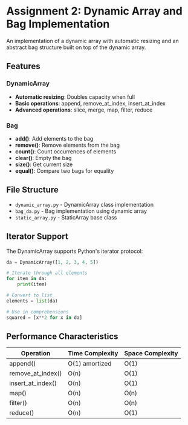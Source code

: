 # Assignment 2: Dynamic Array and Bag Implementation

An implementation of a dynamic array with automatic resizing and an abstract bag structure built on top of the dynamic array.

## Features

### DynamicArray
- **Automatic resizing**: Doubles capacity when full
- **Basic operations**: append, remove_at_index, insert_at_index
- **Advanced operations**: slice, merge, map, filter, reduce

### Bag
- **add()**: Add elements to the bag
- **remove()**: Remove elements from the bag
- **count()**: Count occurrences of elements
- **clear()**: Empty the bag
- **size()**: Get current size
- **equal()**: Compare two bags for equality

## File Structure

- `dynamic_array.py` - DynamicArray class implementation
- `bag_da.py` - Bag implementation using dynamic array
- `static_array.py` - StaticArray base class

## Iterator Support

The DynamicArray supports Python's iterator protocol:

```python
da = DynamicArray([1, 2, 3, 4, 5])

# Iterate through all elements
for item in da:
    print(item)

# Convert to list
elements = list(da)

# Use in comprehensions
squared = [x**2 for x in da]
```

## Performance Characteristics

| Operation | Time Complexity | Space Complexity |
|-----------|----------------|------------------|
| append() | O(1) amortized | O(1) |
| remove_at_index() | O(n) | O(1) |
| insert_at_index() | O(n) | O(1) |
| map() | O(n) | O(n) |
| filter() | O(n) | O(n) |
| reduce() | O(n) | O(1) |

